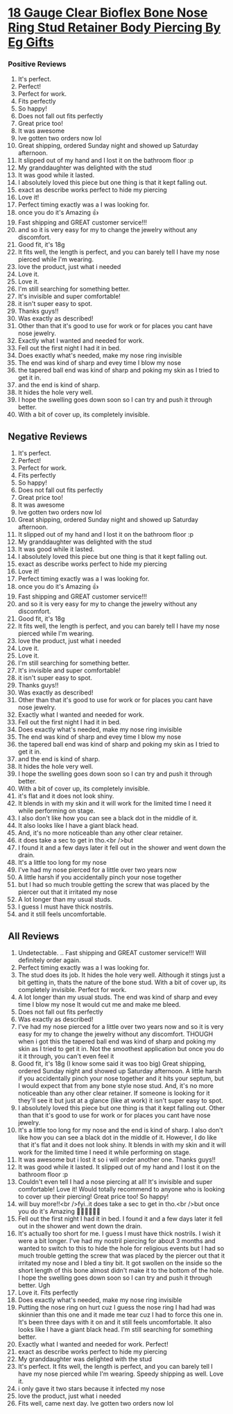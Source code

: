 # [18 Gauge Clear Bioflex Bone Nose Ring Stud Retainer Body Piercing By Eg Gifts](https://products.checkmycream.com/products/18-Gauge-Clear-Bioflex-Bone-Nose-Ring-Stud-Retainer-Body-Piercing-By-Eg-Gifts.html)

### Positive Reviews

<ol>
      <li>It&#x27;s perfect.</li>
      <li>Perfect!</li>
      <li>Perfect for work.</li>
      <li>Fits perfectly</li>
      <li>So happy!</li>
      <li>Does not fall out fits perfectly</li>
      <li>Great price too!</li>
      <li>It was awesome</li>
      <li>Ive gotten two orders now lol</li>
      <li>Great shipping, ordered Sunday night and showed up Saturday afternoon.</li>
      <li>It slipped out of my hand and I lost it on the bathroom floor :p</li>
      <li>My granddaughter was delighted with the stud</li>
      <li>It was good while it lasted.</li>
      <li>I absolutely loved this piece but one thing is that it kept falling out.</li>
      <li>exact as describe works perfect to hide my piercing</li>
      <li>Love it!</li>
      <li>Perfect timing exactly was a I was looking for.</li>
      <li>once you do it&#x27;s Amazing 👍</li>
      <li>Fast shipping and GREAT customer service!!!</li>
      <li>and so it is very easy for my to change the jewelry without any discomfort.</li>
      <li>Good fit, it&#x27;s 18g</li>
      <li>It fits well, the length is perfect, and you can barely tell I have my nose pierced while I&#x27;m wearing.</li>
      <li>love the product, just what i needed</li>
      <li>Love it.</li>
      <li>Love it.</li>
      <li>I&#x27;m still searching for something better.</li>
      <li>It&#x27;s invisible and super comfortable!</li>
      <li>it isn&#x27;t super easy to spot.</li>
      <li>Thanks guys!!</li>
      <li>Was exactly as described!</li>
      <li>Other than that it&#x27;s good to use for work or for places you cant have nose jewelry.</li>
      <li>Exactly what  I  wanted  and needed for work.</li>
      <li>Fell out the first night I had it in bed.</li>
      <li>Does exactly what&#x27;s needed, make my nose ring invisible</li>
      <li>The end was kind of sharp and evey time I blow my nose</li>
      <li>the tapered ball end was kind of sharp and poking my skin as I tried to get it in.</li>
      <li>and the end is kind of sharp.</li>
      <li>It hides the hole very well.</li>
      <li>I hope the swelling goes down soon so I can try and push it through better.</li>
      <li>With a bit of cover up, its completely invisible.</li>
</ol>


<h2>Negative Reviews</h2>
<ol>
<li> It&#x27;s perfect.</li>
<li> Perfect!</li>
<li> Perfect for work.</li>
<li> Fits perfectly</li>
<li> So happy!</li>
<li> Does not fall out fits perfectly</li>
<li> Great price too!</li>
<li> It was awesome</li>
<li> Ive gotten two orders now lol</li>
<li> Great shipping, ordered Sunday night and showed up Saturday afternoon.</li>
<li> It slipped out of my hand and I lost it on the bathroom floor :p</li>
<li> My granddaughter was delighted with the stud</li>
<li> It was good while it lasted.</li>
<li> I absolutely loved this piece but one thing is that it kept falling out.</li>
<li> exact as describe works perfect to hide my piercing</li>
<li> Love it!</li>
<li> Perfect timing exactly was a I was looking for.</li>
<li> once you do it&#x27;s Amazing 👍</li>
<li> Fast shipping and GREAT customer service!!!</li>
<li> and so it is very easy for my to change the jewelry without any discomfort.</li>
<li> Good fit, it&#x27;s 18g</li>
<li> It fits well, the length is perfect, and you can barely tell I have my nose pierced while I&#x27;m wearing.</li>
<li> love the product, just what i needed</li>
<li> Love it.</li>
<li> Love it.</li>
<li> I&#x27;m still searching for something better.</li>
<li> It&#x27;s invisible and super comfortable!</li>
<li> it isn&#x27;t super easy to spot.</li>
<li> Thanks guys!!</li>
<li> Was exactly as described!</li>
<li> Other than that it&#x27;s good to use for work or for places you cant have nose jewelry.</li>
<li> Exactly what  I  wanted  and needed for work.</li>
<li> Fell out the first night I had it in bed.</li>
<li> Does exactly what&#x27;s needed, make my nose ring invisible</li>
<li> The end was kind of sharp and evey time I blow my nose</li>
<li> the tapered ball end was kind of sharp and poking my skin as I tried to get it in.</li>
<li> and the end is kind of sharp.</li>
<li> It hides the hole very well.</li>
<li> I hope the swelling goes down soon so I can try and push it through better.</li>
<li> With a bit of cover up, its completely invisible.</li>
<li> it&#x27;s flat and it does not look shiny.</li>
<li> It blends in with my skin and it will work for the limited time I need it while performing on stage.</li>
<li> I also don&#x27;t like how you can see a black dot in the middle of it.</li>
<li> It also looks like I have a giant black head.</li>
<li> And, it&#x27;s no more noticeable than any other clear retainer.</li>
<li> it does take a sec to get in tho.&lt;br /&gt;but</li>
<li> I found it and a few days later it fell out in the shower and went down the drain.</li>
<li> It&#x27;s a little too long for my nose</li>
<li> I&#x27;ve had my nose pierced for a little over two years now</li>
<li> A little harsh if you accidentally pinch your nose together</li>
<li> but I had so much trouble getting the screw that was placed by the piercer out that it irritated my nose</li>
<li> A lot longer than my usual studs.</li>
<li> I guess I must have thick nostrils.</li>
<li> and it still feels uncomfortable.</li>
</ol>

<h2>All Reviews</h2>

<ol>
    <li> Undetectable. .. Fast shipping and GREAT customer service!!! Will definitely order again.</li>
    <li> Perfect timing exactly was a I was looking for.</li>
    <li> The stud does its job. It hides the hole very well. Although it stings just a bit getting in, thats the nature of the bone stud. With a bit of cover up, its completely invisible. Perfect for work.</li>
    <li> A lot longer than my usual studs. The end was kind of sharp and evey time I blow my nose It would cut me and make me bleed.</li>
    <li> Does not fall out fits perfectly</li>
    <li> Was exactly as described!</li>
    <li> I&#x27;ve had my nose pierced for a little over two years now and so it is very easy for my to change the jewelry without any discomfort. THOUGH when i got this the tapered ball end was kind of sharp and poking my skin as I tried to get it in. Not the smoothest application but once you do it it through, you can&#x27;t even feel it</li>
    <li> Good fit, it&#x27;s 18g (I know some said it was too big) Great shipping, ordered Sunday night and showed up Saturday afternoon. A little harsh if you accidentally pinch your nose together and it hits your septum, but I would expect that from any bone style nose stud. And, it&#x27;s no more noticeable than any other clear retainer. If someone is looking for it they&#x27;ll see it but just at a glance (like at work) it isn&#x27;t super easy to spot.</li>
    <li> I absolutely loved this piece but one thing is that it kept falling out. Other than that it&#x27;s good to use for work or for places you cant have nose jewelry.</li>
    <li> It&#x27;s a little too long for my nose and the end is kind of sharp. I also don&#x27;t like how you can see a black dot in the middle of it. However, I do like that it&#x27;s flat and it does not look shiny. It blends in with my skin and it will work for the limited time I need it while performing on stage.</li>
    <li> It was awesome but i lost it so i will order another one. Thanks guys!!</li>
    <li> It was good while it lasted. It slipped out of my hand and I lost it on the bathroom floor :p</li>
    <li> Couldn&#x27;t even tell I had a nose piercing at all! It&#x27;s invisible and super comfortable! Love it! Would totally recommend to anyone who is looking to cover up their piercing! Great price too! So happy!</li>
    <li> will buy more!!&lt;br /&gt;fyi..it does take a sec to get in tho.&lt;br /&gt;but once you do it&#x27;s Amazing 👍🏼👌🏼✌🏼️</li>
    <li> Fell out the first night I had it in bed. I found it and a few days later it fell out in the shower and went down the drain.</li>
    <li> It&#x27;s actually too short for me. I guess I must have thick nostrils. I wish it were a bit longer. I&#x27;ve had my nostril piercing for about 3 months and wanted to switch to this to hide the hole for religious events but I had so much trouble getting the screw that was placed by the piercer out that it irritated my nose and I bled a tiny bit. It got swollen on the inside so the short length of this bone almost didn&#x27;t make it to the bottom of the hole. I hope the swelling goes down soon so I can try and push it through better. Ugh</li>
    <li> Love it. Fits perfectly</li>
    <li> Does exactly what&#x27;s needed, make my nose ring invisible</li>
    <li> Putting the nose ring on hurt cuz I guess the nose ring I had had was skinnier than this one and it made me tear cuz I had to force this one in. It&#x27;s been three days with it on and it still feels uncomfortable. It also looks like I have a giant black head. I&#x27;m still searching for something better.</li>
    <li> Exactly what  I  wanted  and needed for work. Perfect!</li>
    <li> exact as describe works perfect to hide my piercing</li>
    <li> My granddaughter was delighted with the stud</li>
    <li> It&#x27;s perfect. It fits well, the length is perfect, and you can barely tell I have my nose pierced while I&#x27;m wearing. Speedy shipping as well. Love it.</li>
    <li> i only gave it two stars because it infected my nose</li>
    <li> love the product, just what i needed</li>
    <li> Fits well, came next day. Ive gotten two orders now lol</li>
</ol>




